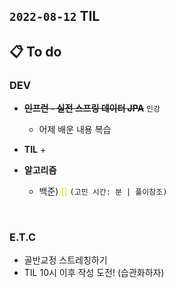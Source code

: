 ## `2022-08-12` TIL

## 📋 To do

### DEV

+ ~~**인프런 - 실전 스프링 데이터 JPA**~~ `인강`
  + 어제 배운 내용 복습

+ **TIL**
  +

+ **알고리즘**
  + 백준) <font color="gold">[]</font> `(고민 시간: 분 | 풀이참조)`

<br>

### E.T.C
+ 골반교정 스트레칭하기
+ TIL 10시 이후 작성 도전! (습관화하자)